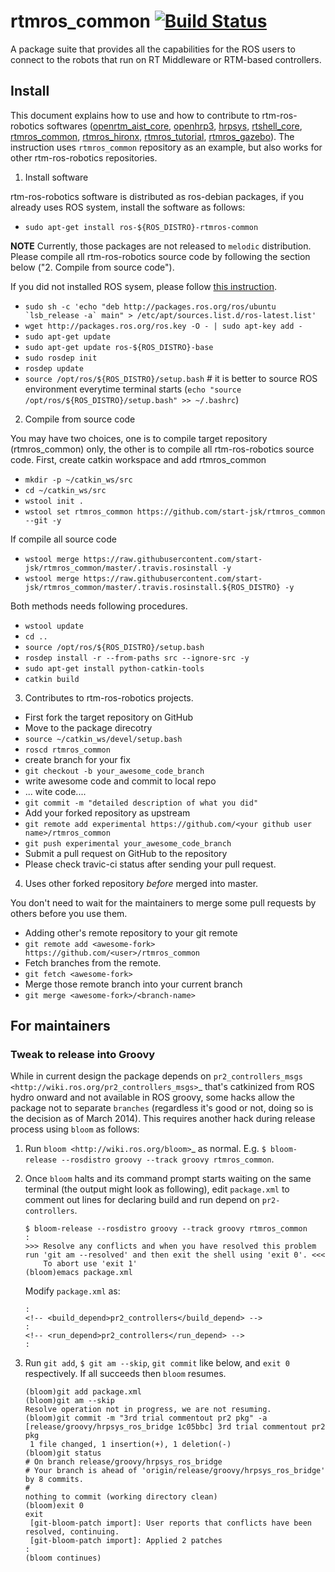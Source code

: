 # rtmros_common  [![Build Status](https://travis-ci.org/start-jsk/rtmros_common.png)](https://travis-ci.org/start-jsk/rtmros_common)

A package suite that provides all the capabilities for the ROS users to connect to the robots that run on RT Middleware or RTM-based controllers.

## Install

This document explains how to use and how to contribute to rtm-ros-robotics softwares ([openrtm_aist_core](https://github.com/start-jsk/openrtm_aist_core), [openhrp3](https://github.com/start-jsk/openhrp3), [hrpsys](https://github.com/start-jsk/hrpsys), [rtshell_core](https://github.com/start-jsk/rtshell_core), [rtmros_common](https://github.com/start-jsk/rtmros_common), [rtmros_hironx](https://github.com/start-jsk/rtmros_hironx), [rtmros_tutorial](https://github.com/start-jsk/rtmros_turorial), [rtmros_gazebo](https://github.com/start-jsk/rtmros_gazebo)). The instruction uses `rtmros_common` repository as an example, but also works for other rtm-ros-robotics repositories.

1. Install software

 rtm-ros-robotics software is distributed as ros-debian packages, if you already uses ROS system, install the software as follows:
 - `sudo apt-get install ros-${ROS_DISTRO}-rtmros-common`

 **NOTE** Currently, those packages are not released to `melodic` distribution. Please compile all rtm-ros-robotics source code by following the section below ("2. Compile from source code").

 If you did not installed ROS sysem, please follow [this instruction](http://wiki.ros.org/ROS/Installation).
 - ``sudo sh -c 'echo "deb http://packages.ros.org/ros/ubuntu `lsb_release -a` main" > /etc/apt/sources.list.d/ros-latest.list'``
 - `wget http://packages.ros.org/ros.key -O - | sudo apt-key add -`
 - `sudo apt-get update`
 - `sudo apt-get update ros-${ROS_DISTRO}-base`
 - `sudo rosdep init`
 - `rosdep update`
 - `source /opt/ros/${ROS_DISTRO}/setup.bash` # it is better to source ROS environment everytime terminal starts (`echo "source /opt/ros/${ROS_DISTRO}/setup.bash" >> ~/.bashrc`)

2. Compile from source code

 You may have two choices, one is to compile target repository (rtmros_common) only, the other is to compile all rtm-ros-robotics source code.
 First, create catkin workspace and add rtmros_common
 - `mkdir -p ~/catkin_ws/src`
 - `cd ~/catkin_ws/src`
 - `wstool init .`
 - `wstool set rtmros_common https://github.com/start-jsk/rtmros_common --git -y`

 If compile all source code
 - `wstool merge https://raw.githubusercontent.com/start-jsk/rtmros_common/master/.travis.rosinstall -y`
 - `wstool merge https://raw.githubusercontent.com/start-jsk/rtmros_common/master/.travis.rosinstall.${ROS_DISTRO} -y`

 Both methods needs following procedures.
 - `wstool update`
 - `cd ..`
 - `source /opt/ros/${ROS_DISTRO}/setup.bash`
 - `rosdep install -r --from-paths src --ignore-src -y`
 - `sudo apt-get install python-catkin-tools`
 - `catkin build`

3. Contributes to rtm-ros-robotics projects.

 - First fork the target repository on GitHub
 - Move to the package direcotry
 - `source ~/catkin_ws/devel/setup.bash`
 - `roscd rtmros_common`
 -  create branch for your fix
 - `git checkout -b your_awesome_code_branch`
 -  write awesome code and commit to local repo
 -   ... wite code....
 - `git commit -m "detailed description of what you did"`
 -  Add your forked repository as upstream
 - `git remote add experimental https://github.com/<your github user name>/rtmros_common`
 - `git push experimental your_awesome_code_branch`
 - Submit a pull request on GitHub to the repository
 - Please check travic-ci status after sending your pull request.

4. Uses other forked repository *before* merged into master.

You don't need to wait for the maintainers to merge some pull requests by others
before you use them.

 - Adding other's remote repository to your git remote
 - `git remote add <awesome-fork> https://github.com/<user>/rtmros_common`
 - Fetch branches from the remote.
 - `git fetch <awesome-fork>`
 - Merge those remote branch into your current branch
 - `git merge <awesome-fork>/<branch-name>`

## For maintainers

### Tweak to release into Groovy

While in current design the package depends on `pr2_controllers_msgs <http://wiki.ros.org/pr2_controllers_msgs>`_ that's catkinized from ROS hydro onward and not available in ROS groovy, some hacks allow the package not to separate `branches` (regardless it's good or not, doing so is the decision as of March 2014). This requires another hack during release process using `bloom` as follows:

 1. Run `bloom <http://wiki.ros.org/bloom>`_ as normal. E.g. `$ bloom-release --rosdistro groovy --track groovy rtmros_common`.
 2. Once `bloom` halts and its command prompt starts waiting on the same terminal (the output might look as following), edit `package.xml` to comment out lines for declaring build and run depend on `pr2-controllers`.

    ```
    $ bloom-release --rosdistro groovy --track groovy rtmros_common
    :
    >>> Resolve any conflicts and when you have resolved this problem run 'git am --resolved' and then exit the shell using 'exit 0'. <<<
        To abort use 'exit 1'
    (bloom)emacs package.xml
    ```

    Modify `package.xml` as:

    ```
    :
    <!-- <build_depend>pr2_controllers</build_depend> -->
    :
    <!-- <run_depend>pr2_controllers</run_depend> -->
    :
    ```

 3. Run `git add`, `$ git am --skip`, `git commit` like below, and `exit 0` respectively. If all succeeds then `bloom` resumes.

    ```
    (bloom)git add package.xml
    (bloom)git am --skip
    Resolve operation not in progress, we are not resuming.
    (bloom)git commit -m "3rd trial commentout pr2 pkg" -a
    [release/groovy/hrpsys_ros_bridge 1c05bbc] 3rd trial commentout pr2 pkg
     1 file changed, 1 insertion(+), 1 deletion(-)
    (bloom)git status
    # On branch release/groovy/hrpsys_ros_bridge
    # Your branch is ahead of 'origin/release/groovy/hrpsys_ros_bridge' by 8 commits.
    #
    nothing to commit (working directory clean)
    (bloom)exit 0
    exit
     [git-bloom-patch import]: User reports that conflicts have been resolved, continuing.
     [git-bloom-patch import]: Applied 2 patches
    :
    (bloom continues)
    ```
